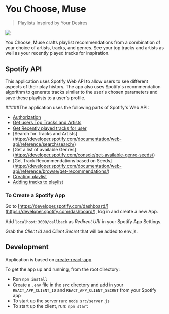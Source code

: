 # You Choose, Muse

> Playlists Inspired by Your Desires

![](src/images/logo-with-text-big.png)

You Choose, Muse crafts playlist recommendations from a combination of your choice of artists, tracks, and genres. See your top tracks and artists as well as your recently played tracks for inspiration.


## Spotify API

This application uses Spotify Web API to allow users to see different aspects of their play history. The app also uses Spotify's recommendation algorithm to generate tracks similar to the user's chosen parameters and save these playlists to a user's profile.

#####The application uses the following parts of Spotify's Web API:

- [Authorization](https://developer.spotify.com/documentation/general/guides/authorization-guide/)
- [Get users Top Tracks and Artists](https://developer.spotify.com/documentation/web-api/reference/personalization/get-users-top-artists-and-tracks/)
- [Get Recently played tracks for user](https://developer.spotify.com/documentation/web-api/reference/player/get-recently-played/)
- [Search for Tracks and Artists] (https://developer.spotify.com/documentation/web-api/reference/search/search/)
- [Get a list of available Genres] (https://developer.spotify.com/console/get-available-genre-seeds/)
- [Get Track Recommendations based on Seeds] (https://developer.spotify.com/documentation/web-api/reference/browse/get-recommendations/)
- [Creating playlist](https://developer.spotify.com/documentation/web-api/reference/playlists/create-playlist/)
- [Adding tracks to playlist](https://developer.spotify.com/documentation/web-api/reference/playlists/add-tracks-to-playlist/)

### To Create a Spotify App

Go to [https://developer.spotify.com/dashboard/] (https://developer.spotify.com/dashboard/), log in and create a new App.

Add `localhost:3000/callback` as _Redirect URI_ in your Spotify App Settings.

Grab the _Client Id_ and _Client Secret_ that will be added to env.js.

## Development

Application is based on [create-react-app](https://github.com/facebook/create-react-app)

To get the app up and running, from the root directory: 

- Run `npm install`
- Create a `.env` file in the `src` directory and add in your `REACT_APP_CLIENT_ID` and `REACT_APP_CLIENT_SECRET` from your Spotify app
- To start up the server run: `node src/server.js`
- To start up the client, run: `npm start`
